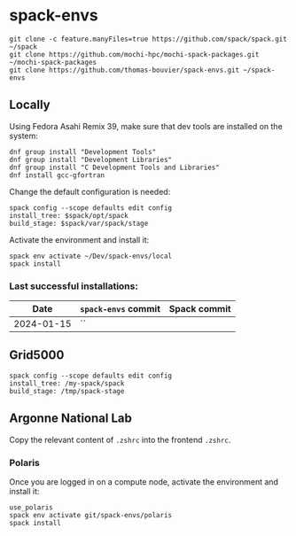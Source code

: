 # spack-envs

```
git clone -c feature.manyFiles=true https://github.com/spack/spack.git ~/spack
git clone https://github.com/mochi-hpc/mochi-spack-packages.git ~/mochi-spack-packages
git clone https://github.com/thomas-bouvier/spack-envs.git ~/spack-envs
```

## Locally

Using Fedora Asahi Remix 39, make sure that dev tools are installed on the system:

```console
dnf group install "Development Tools"
dnf group install "Development Libraries"
dnf group install "C Development Tools and Libraries"
dnf install gcc-gfortran
```

Change the default configuration is needed:

```console
spack config --scope defaults edit config
install_tree: $spack/opt/spack
build_stage: $spack/var/spack/stage
```

Activate the environment and install it:

```console
spack env activate ~/Dev/spack-envs/local
spack install
```

### Last successful installations:

| Date | `spack-envs` commit | Spack commit |
|----------|----------|----------|
| 2024-01-15 | `` |  |

## Grid5000

```console
spack config --scope defaults edit config
install_tree: /my-spack/spack
build_stage: /tmp/spack-stage
```

## Argonne National Lab

Copy the relevant content of `.zshrc` into the frontend `.zshrc`.

### Polaris

Once you are logged in on a compute node, activate the environment and install it:

```console
use_polaris
spack env activate git/spack-envs/polaris
spack install
```
